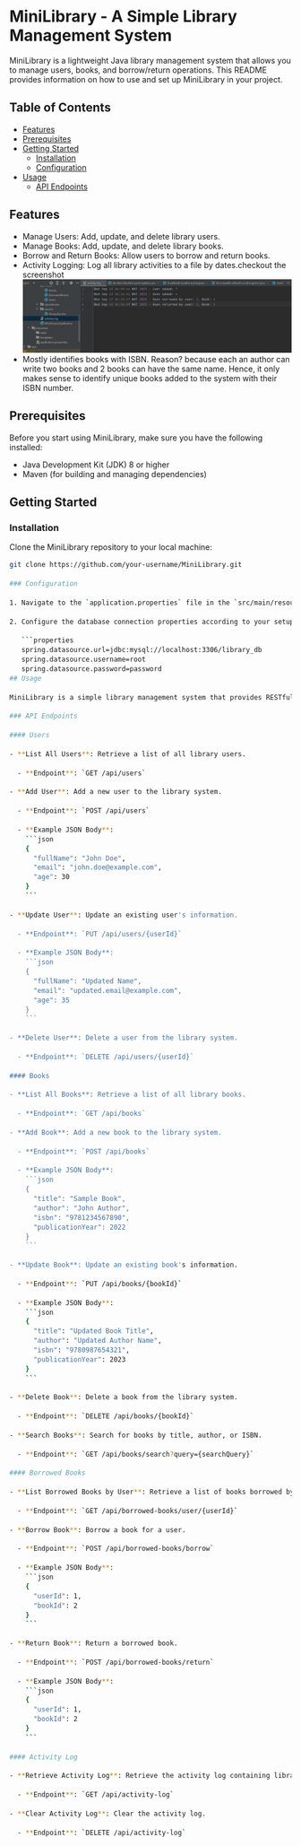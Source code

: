 # MiniLibrary - A Simple Library Management System

MiniLibrary is a lightweight Java library management system that allows you to manage users, books, and borrow/return operations. This README provides information on how to use and set up MiniLibrary in your project.

## Table of Contents

- [Features](#features)
- [Prerequisites](#prerequisites)
- [Getting Started](#getting-started)
  - [Installation](#installation)
  - [Configuration](#configuration)
- [Usage](#usage)
  - [API Endpoints](#api-endpoints)
  

## Features

- Manage Users: Add, update, and delete library users.
- Manage Books: Add, update, and delete library books.
- Borrow and Return Books: Allow users to borrow and return books.
- Activity Logging: Log all library activities to a file by dates.checkout the screenshot
![Activity Log Screenshot](https://github.com/nuelladev/MiniLibrary/blob/master/Screenshot%20(185).png)
- Mostly identifies books with ISBN. Reason? because each an author can write two books and 2 books can have the same name. Hence, it only makes sense to identify unique books added to the system with their ISBN number. 

## Prerequisites

Before you start using MiniLibrary, make sure you have the following installed:

- Java Development Kit (JDK) 8 or higher
- Maven (for building and managing dependencies)

## Getting Started

### Installation

Clone the MiniLibrary repository to your local machine:

```bash
git clone https://github.com/your-username/MiniLibrary.git

### Configuration

1. Navigate to the `application.properties` file in the `src/main/resources` directory.

2. Configure the database connection properties according to your setup:

   ```properties
   spring.datasource.url=jdbc:mysql://localhost:3306/library_db
   spring.datasource.username=root
   spring.datasource.password=password
## Usage

MiniLibrary is a simple library management system that provides RESTful APIs for managing users, books, borrowed books, and activity logs. You can interact with the library system using various API endpoints.

### API Endpoints

#### Users

- **List All Users**: Retrieve a list of all library users.

  - **Endpoint**: `GET /api/users`

- **Add User**: Add a new user to the library system.

  - **Endpoint**: `POST /api/users`

  - **Example JSON Body**:
    ```json
    {
      "fullName": "John Doe",
      "email": "john.doe@example.com",
      "age": 30
    }
    ```

- **Update User**: Update an existing user's information.

  - **Endpoint**: `PUT /api/users/{userId}`

  - **Example JSON Body**:
    ```json
    {
      "fullName": "Updated Name",
      "email": "updated.email@example.com",
      "age": 35
    }
    ```

- **Delete User**: Delete a user from the library system.

  - **Endpoint**: `DELETE /api/users/{userId}`

#### Books

- **List All Books**: Retrieve a list of all library books.

  - **Endpoint**: `GET /api/books`

- **Add Book**: Add a new book to the library system.

  - **Endpoint**: `POST /api/books`

  - **Example JSON Body**:
    ```json
    {
      "title": "Sample Book",
      "author": "John Author",
      "isbn": "9781234567890",
      "publicationYear": 2022
    }
    ```

- **Update Book**: Update an existing book's information.

  - **Endpoint**: `PUT /api/books/{bookId}`

  - **Example JSON Body**:
    ```json
    {
      "title": "Updated Book Title",
      "author": "Updated Author Name",
      "isbn": "9780987654321",
      "publicationYear": 2023
    }
    ```

- **Delete Book**: Delete a book from the library system.

  - **Endpoint**: `DELETE /api/books/{bookId}`

- **Search Books**: Search for books by title, author, or ISBN.

  - **Endpoint**: `GET /api/books/search?query={searchQuery}`

#### Borrowed Books

- **List Borrowed Books by User**: Retrieve a list of books borrowed by a specific user.

  - **Endpoint**: `GET /api/borrowed-books/user/{userId}`

- **Borrow Book**: Borrow a book for a user.

  - **Endpoint**: `POST /api/borrowed-books/borrow`

  - **Example JSON Body**:
    ```json
    {
      "userId": 1,
      "bookId": 2
    }
    ```

- **Return Book**: Return a borrowed book.

  - **Endpoint**: `POST /api/borrowed-books/return`

  - **Example JSON Body**:
    ```json
    {
      "userId": 1,
      "bookId": 2
    }
    ```

#### Activity Log

- **Retrieve Activity Log**: Retrieve the activity log containing library system events.

  - **Endpoint**: `GET /api/activity-log`

- **Clear Activity Log**: Clear the activity log.

  - **Endpoint**: `DELETE /api/activity-log`




